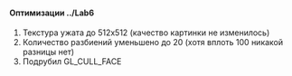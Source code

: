 #### Оптимизации ../Lab6

1. Текстура ужата до 512x512 (качество картинки не изменилось)
2. Количество разбиений уменьшено до 20 (хотя вплоть 100 никакой разницы нет)
3. Подрубил GL_CULL_FACE
